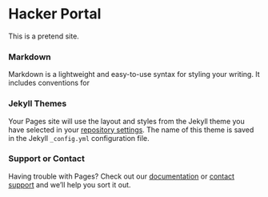 # Hacker Portal

This is a pretend site.

### Markdown

Markdown is a lightweight and easy-to-use syntax for styling your writing. It includes conventions for



### Jekyll Themes

Your Pages site will use the layout and styles from the Jekyll theme you have selected in your [repository settings](https://github.com/pentestplus/h4cker-portal/settings). The name of this theme is saved in the Jekyll `_config.yml` configuration file.

### Support or Contact

Having trouble with Pages? Check out our [documentation](https://help.github.com/categories/github-pages-basics/) or [contact support](https://github.com/contact) and we’ll help you sort it out.
